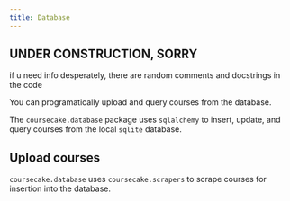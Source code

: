 ```yaml
---
title: Database
---
```


## UNDER CONSTRUCTION, SORRY
if u need info desperately, there are random comments and docstrings in the code


You can programatically upload and query courses from the database.

The `coursecake.database` package uses `sqlalchemy` to insert, update, and query courses from the local `sqlite` database.

## Upload courses
`coursecake.database` uses `coursecake.scrapers` to scrape courses for insertion into the database.
